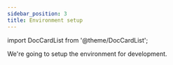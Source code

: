 ```yaml
---
sidebar_position: 3
title: Environment setup
---
```

import DocCardList from '@theme/DocCardList';

<DocCardList />

We're going to setup the environment for development.
